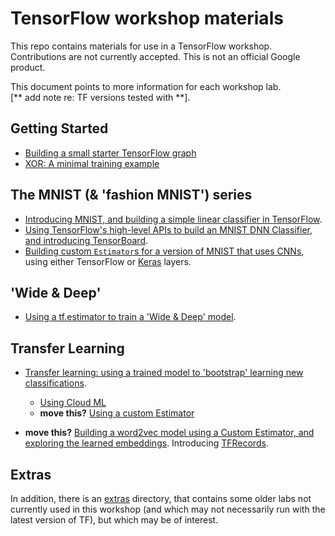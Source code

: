 
# TensorFlow workshop materials

This repo contains materials for use in a TensorFlow workshop.  
Contributions are not currently accepted.  This is not an official Google product.

This document points to more information for each workshop lab.  
[** add note re: TF versions tested with **].

## Getting Started

- [Building a small starter TensorFlow graph](workshop_sections/starter_tf_graph/README.md)
- [XOR: A minimal training example](workshop_sections/xor/README.md)

## The MNIST (& 'fashion MNIST') series

- [Introducing MNIST, and building a simple linear classifier in TensorFlow](workshop_sections/mnist_series/01_README_mnist_simple.md).
- [Using TensorFlow's high-level APIs to build an MNIST DNN Classifier, and introducing TensorBoard](workshop_sections/mnist_series/02_README_mnist_tflearn.md).
- [Building custom `Estimator`s for a version of MNIST that uses CNNs](workshop_sections/mnist_series/mnist_cnn_custom_estimator/README.md), using either TensorFlow or [Keras](https://keras.io/) layers.


## 'Wide & Deep'

- [Using a tf.estimator to train a 'Wide & Deep' model](workshop_sections/wide_n_deep/README.md).

## Transfer Learning

- [Transfer learning: using a trained model to 'bootstrap' learning new classifications](workshop_sections/transfer_learning/README.md).
    + [Using Cloud ML](workshop_sections/transfer_learning/cloudml)
    + **move this?** [Using a custom Estimator](workshop_sections/transfer_learning/TF_Estimator)

- **move this?** [Building a word2vec model using a Custom Estimator, and exploring the learned embeddings](workshop_sections/word2vec/README.md). Introducing [TFRecords](https://www.tensorflow.org/versions/r0.11/api_docs/python/python_io.html#data-io-python-functions).

## Extras

In addition, there is an [extras](workshop_sections/extras/README.md) directory, that contains some older labs not currently used in this workshop (and which may not necessarily run with the latest version of TF), but which may be of interest.
